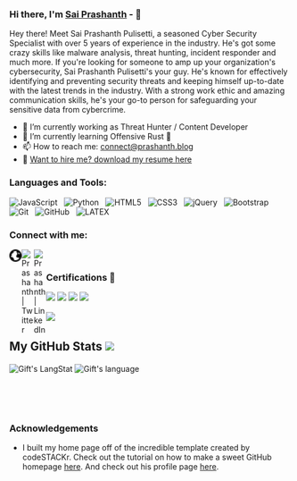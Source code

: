 ### Hi there, I'm [Sai Prashanth](https://github.com/prashanthpulisetti/) -  👋

Hey there! Meet Sai Prashanth Pulisetti, a seasoned Cyber Security Specialist with over 5 years of experience in the industry. He's got some crazy skills like malware analysis, threat hunting, incident responder and much more. If you're looking for someone to amp up your organization's cybersecurity, Sai Prashanth Pulisetti's your guy. He's known for effectively identifying and preventing security threats and keeping himself up-to-date with the latest trends in the industry. With a strong work ethic and amazing communication skills, he's your go-to person for safeguarding your sensitive data from cybercrime.

- 🐞 I’m currently working as Threat Hunter / Content Developer
- 🦀 I’m currently learning Offensive Rust 🦀
- 📫 How to reach me: connect@prashanth.blog
- 📝 [Want to hire me? download my resume here](https://drive.google.com/file/d/1xr_90QiB5jgRL8jllD4z22cWcklBrY51/view?usp=sharing)

### Languages and Tools:
![JavaScript](https://img.shields.io/badge/-JavaScript-black?logo=javascript&style=social)&nbsp;&nbsp;
![Python](https://img.shields.io/badge/-Python-black?logo=Python&style=social)&nbsp;&nbsp;
![HTML5](https://img.shields.io/badge/-HTML5-black?logo=html5&style=social)&nbsp;&nbsp;
![CSS3](https://img.shields.io/badge/-CSS3-black?logo=css3&style=social)&nbsp;&nbsp;
![jQuery](https://img.shields.io/badge/-jQuery-black?logo=jquery&style=social)&nbsp;&nbsp;
![Bootstrap](https://img.shields.io/badge/-Bootstrap-black?logo=bootstrap&style=social)&nbsp;&nbsp;
![Git](https://img.shields.io/badge/-Git-black?logo=git&style=social)&nbsp;&nbsp;
![GitHub](https://img.shields.io/badge/-GitHub-black?logo=github&style=social)&nbsp;&nbsp;
![LATEX](https://img.shields.io/badge/-LATEX-black?logo=latex&style=social)&nbsp;&nbsp;

### Connect with me:

[<img align="left" alt="tryhackme.com/p/sprashanth" width="22px" src="https://raw.githubusercontent.com/iconic/open-iconic/master/svg/globe.svg" />][website]
[<img align="left" alt="Prashanth | Twitter" width="22px" src="https://cdn.jsdelivr.net/npm/simple-icons@v3/icons/twitter.svg" />][twitter]
[<img align="left" alt="Prashanth | LinkedIn" width="22px" src="https://cdn.jsdelivr.net/npm/simple-icons@v3/icons/linkedin.svg" />][linkedin]

<br />



### Certifications 📜
<div align=left>
<code><img height="45" src="https://elearnsecurity.com/wp-content/uploads/eJPT.png"></code>
<code><img height="45" src="https://miro.medium.com/max/800/1*xb3RMVfkD4w9BgIGRL9kDw.jpeg"></code>
<code><img height="50" src="https://media.eu.badgr.com/uploads/badges/1c832a65-7006-48c0-9441-5ffab6c9616c.png"></code>
<code><img height="50" src="https://api.accredible.com/v1/frontend/credential_website_embed_image/certificate/88766352"></code>
</div>

<br />

  <img src="https://github-readme-stats.anuraghazra1.vercel.app/api?username=prashanthpulisetti&show_icons=true" />

 
  <!-- GitHub section -->

 ##  My GitHub Stats <img src = "https://i.pinimg.com/originals/65/c4/f4/65c4f452571be1261e9c623f7da488ac.gif" width = 35px> 
 
 <div>
   <img align="center" src="https://github-readme-streak-stats.herokuapp.com/?user=prashanthpulisetti" alt="Gift's LangStat" />
  <img align="center" src="https://github-readme-stats.vercel.app/api/top-langs?username=prashanthpulisetti&langs_count=10&show_icons=true&locale=en&layout=compact&theme=light" alt="Gift's language" height="192px"  width="500px"/>
</div>

<!-- GitHub section: END -->


<br> <br />
<br />


[website]: https://prashanth.blog
[twitter]: https://twitter.com/@prashanthblogs
[linkedin]: https://www.linkedin.com/in/pulisettiprashanth/


### Acknowledgements
- I built my home page off of the incredible template created by codeSTACKr. Check out the tutorial on how to make a sweet GitHub homepage [here](https://www.youtube.com/watch?v=ECuqb5Tv9qI&ab_channel=codeSTACKr). And check out his profile page [here](https://github.com/codeSTACKr).
